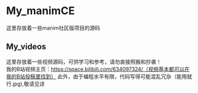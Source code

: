 # My_manimCE
这里存放着一些manim社区版项目的源码
## My_videos
这里存放着一些视频源码，可供学习和参考，请勿直接照搬和抄袭！  
我的B站视频主页：https://space.bilibili.com/634097324/（视频基本都可以在我的B站投稿里找到）
此外，由于编程水平有限，代码写得可能混乱冗杂（能用就行.jpg),敬请见谅

